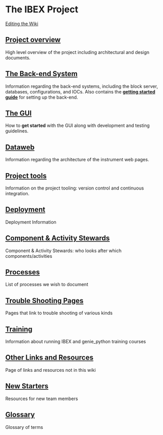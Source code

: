 # The IBEX Project #

[Editing the Wiki](Editing-the-Wiki)

## [Project overview](Project-Overview) ##

High level overview of the project including architectural and design documents.

## [The Back-end System](The-Backend-System) ##

Information regarding the back-end systems, including the block server, databases, configurations, and IOCs. Also contains the **[getting started guide](https://github.com/ISISComputingGroup/ibex_developers_manual/wiki/First-time-installing-and-building-(Windows))** for setting up the back-end.

## [The GUI](The-GUI)

How to **get started** with the GUI along with development and testing guidelines. 

## [Dataweb](Web-Dashboard)

Information regarding the architecture of the instrument web pages.

## [Project tools](Project-tools)

Information on the project tooling: version control and continuous integration.

## [Deployment](Deployment)

Deployment Information

## [Component & Activity Stewards](Component-&-Activity-Stewards)

Component & Activity Stewards: who looks after which components/activities

## [Processes](Processes)

List of processes we wish to document

## [Trouble Shooting Pages](trouble-shooting-pages)

Pages that link to trouble shooting of various kinds

## [Training](Training)

Information about running IBEX and genie_python training courses

## [Other Links and Resources](links-and-resources)

Page of links and resources not in this wiki

## [New Starters](New-Starters)

Resources for new team members

## [Glossary](Glossary)

Glossary of terms